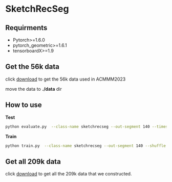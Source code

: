 # SketchRecSeg

## Requirments

- Pytorch>=1.6.0
- pytorch_geometric>=1.6.1
- tensorboardX>=1.9

## Get the 56k data

click [download](https://drive.google.com/drive/folders/15nCiPF1NEGJ5j7v_MsnKp-eydtvjm8oj?usp=sharing "data") to get the 56k data used in ACMMM2023


move the data to <strong>./data</strong> dir

## How to use
**Test**

```bash
python evaluate.py  --class-name sketchrecseg --out-segment 140 --timestamp BEST --which-epoch bestloss
```

**Train**

````bash
python train.py  --class-name sketchrecseg --out-segment 140 --shuffle --stochastic
````

## Get all 209k data

click [download](https://drive.google.com/drive/folders/1kcRXKWV4qMkT_B856lk53DkkRwUXeeJG?usp=sharing) to get all the 209k data that we constructed.
